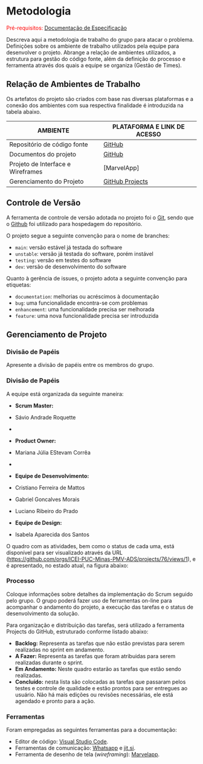 
# Metodologia

<span style="color:red">Pré-requisitos: <a href="2-Especificação do Projeto.md"> Documentação de Especificação</a></span>

Descreva aqui a metodologia de trabalho do grupo para atacar o problema. Definições sobre os ambiente de trabalho utilizados pela  equipe para desenvolver o projeto. Abrange a relação de ambientes utilizados, a estrutura para gestão do código fonte, além da definição do processo e ferramenta através dos quais a equipe se organiza (Gestão de Times).

## Relação de Ambientes de Trabalho

Os artefatos do projeto são criados com base nas diversas plataformas e a conexão dos ambientes com sua respectiva finalidade é introduzida na tabela abaixo.

|     AMBIENTE                    |   PLATAFORMA E LINK DE ACESSO                                                             |
|---------------------------------|-------------------------------------------------------------------------------------------|
|Repositório de código fonte      | [GitHub](https://github.com/ICEI-PUC-Minas-PMV-ADS/pmv-ads-2022-2-e2-proj-int-t7-guiadeconteudo/)| 
|Documentos do projeto            | [GitHub](https://github.com/ICEI-PUC-Minas-PMV-ADS/pmv-ads-2022-2-e2-proj-int-t7-guiadeconteudo/) | 
|Projeto de Interface e Wireframes| [MarvelApp]                                   |
|Gerenciamento do Projeto         | [GitHub Projects](https://github.com/orgs/ICEI-PUC-Minas-PMV-ADS/projects/76/)| 

## Controle de Versão

A ferramenta de controle de versão adotada no projeto foi o
[Git](https://git-scm.com/), sendo que o [Github](https://github.com)
foi utilizado para hospedagem do repositório.

O projeto segue a seguinte convenção para o nome de branches:

- `main`: versão estável já testada do software
- `unstable`: versão já testada do software, porém instável
- `testing`: versão em testes do software
- `dev`: versão de desenvolvimento do software

Quanto à gerência de issues, o projeto adota a seguinte convenção para
etiquetas:

- `documentation`: melhorias ou acréscimos à documentação
- `bug`: uma funcionalidade encontra-se com problemas
- `enhancement`: uma funcionalidade precisa ser melhorada
- `feature`: uma nova funcionalidade precisa ser introduzida


## Gerenciamento de Projeto

### Divisão de Papéis

Apresente a divisão de papéis entre os membros do grupo.

### Divisão de Papéis
A equipe está organizada da seguinte maneira:

- **Scrum Master:** 
- Sávio Andrade Roquette
- 
- **Product Owner:** 
- Mariana Júlia EStevam Corrêa
- 
- **Equipe de Desenvolvimento:**
- Cristiano Ferreira de Mattos
- Gabriel Goncalves Morais
- Luciano Ribeiro do Prado
   
- **Equipe de Design:**
- Isabela Aparecida dos Santos
 
O quadro com as atividades, bem como o status de cada uma, está disponível para ser visualizado através da URL (https://github.com/orgs/ICEI-PUC-Minas-PMV-ADS/projects/76/views/1), e é apresentado, no estado atual, na figura abaixo:




### Processo

Coloque  informações sobre detalhes da implementação do Scrum seguido pelo grupo. O grupo poderá fazer uso de ferramentas on-line para acompanhar o andamento do projeto, a execução das tarefas e o status de desenvolvimento da solução.
 

Para organização e distribuição das tarefas, será utilizado a ferramenta Projects do GitHub, estruturado conforme listado abaixo:
- **Backlog:** Representa as tarefas que não estão previstas para serem realizadas no sprint em andamento.
- **A Fazer:** Representa as tarefas que foram atribuidas para serem realizadas durante o sprint.
- **Em Andamento:** Neste quadro estarão as tarefas que estão sendo realizadas.
- **Concluído:** nesta lista são colocadas as tarefas que passaram pelos testes e controle de qualidade e estão prontos para ser entregues ao usuário. Não há mais edições ou revisões necessárias, ele está agendado e pronto para a ação.


### Ferramentas

Foram empregadas as seguintes ferramentas para a documentação:

- Editor de código: [Visual Studio Code](https://code.visualstudio.com/).
- Ferramentas de comunicação: [Whatsapp](https://www.whatsapp.com) e [jit.si](https://meet.jit.si/projeto2semestreturma7).
- Ferramenta de desenho de tela (_wireframing_): [Marvelapp](https://marvelapp.com/).


